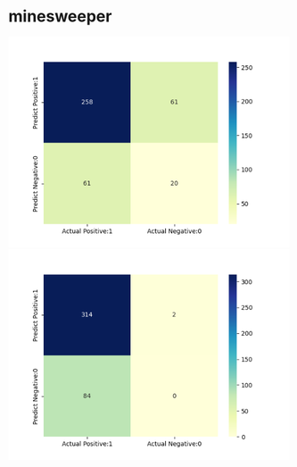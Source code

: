 # minesweeper
![Random Forest Confusion Matrix](randomForest_cm.png)
![Naive Bayes Confusion Matrix](naiveBayes_cm.png)

